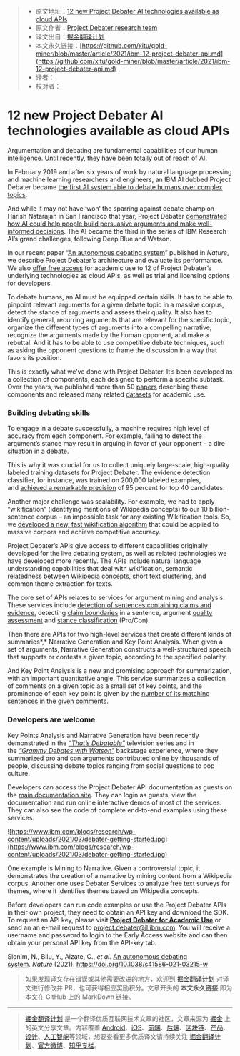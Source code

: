 > * 原文地址：[12 new Project Debater AI technologies available as cloud APIs](https://www.ibm.com/blogs/research/2021/03/project-debater-api/)
> * 原文作者：[Project Debater research team](https://www.ibm.com/blogs/research/author/project-debateril-ibm-com/)
> * 译文出自：[掘金翻译计划](https://github.com/xitu/gold-miner)
> * 本文永久链接：[https://github.com/xitu/gold-miner/blob/master/article/2021/ibm-12-project-debater-api.md](https://github.com/xitu/gold-miner/blob/master/article/2021/ibm-12-project-debater-api.md)
> * 译者：
> * 校对者：

# 12 new Project Debater AI technologies available as cloud APIs

Argumentation and debating are fundamental capabilities of our human intelligence. Until recently, they have been totally out of reach of AI.

In February 2019 and after six years of work by natural language processing and machine learning researchers and engineers, an IBM AI dubbed Project Debater became [the first AI system able to debate humans over complex topics](https://ibm.biz/debater-event).

And while it may not have ‘won’ the sparring against debate champion Harish Natarajan in San Francisco that year, Project Debater [demonstrated how AI could help people build persuasive arguments and make well-informed decisions](https://ibm-research.medium.com/augmenting-humans-ibms-project-debater-ai-gives-human-debating-teams-a-hand-at-cambridge-69a29bcd4eff). The AI became the third in the series of IBM Research AI’s grand challenges, following Deep Blue and Watson.

In our recent paper “[An autonomous debating system](https://eorder.sheridan.com/3_0/app/orders/11030/files/assets/common/downloads/Slonim.pdf)” published in *Nature*, we describe Project Debater’s architecture and evaluate its performance. We also [offer free access](https://early-access-program.debater.res.ibm.com/academic_use.html) for academic use to 12 of Project Debater’s underlying technologies as cloud APIs, as well as trial and licensing options for developers.

To debate humans, an AI must be equipped certain skills. It has to be able to pinpoint relevant arguments for a given debate topic in a massive corpus, detect the stance of arguments and assess their quality. It also has to identify general, recurring arguments that are relevant for the specific topic, organize the different types of arguments into a compelling narrative, recognize the arguments made by the human opponent, and make a rebuttal. And it has to be able to use competitive debate techniques, such as asking the opponent questions to frame the discussion in a way that favors its position.

This is exactly what we’ve done with Project Debater. It’s been developed as a collection of components, each designed to perform a specific subtask. Over the years, we published more than 50 [papers](https://www.research.ibm.com/artificial-intelligence/project-debater/research/) describing these components and released many related [datasets](https://www.research.ibm.com/haifa/dept/vst/debating_data.shtml) for academic use.

### Building debating skills

To engage in a debate successfully, a machine requires high level of accuracy from each component. For example, failing to detect the argument’s stance may result in arguing in favor of your opponent – a dire situation in a debate.

This is why it was crucial for us to collect uniquely large-scale, high-quality labeled training datasets for Project Debater. The evidence detection classifier, for instance, was trained on 200,000 labeled examples, and [achieved a remarkable precision](https://arxiv.org/abs/1911.10763) of 95 percent for top 40 candidates.

Another major challenge was scalability. For example, we had to apply “wikification” (identifying mentions of Wikipedia concepts) to our 10 billion-sentence corpus – an impossible task for any existing Wikification tools. So, we [developed a new, fast wikification algorithm](https://arxiv.org/abs/1908.06785) that could be applied to massive corpora and achieve competitive accuracy.

Project Debater’s APIs give access to different capabilities originally developed for the live debating system, as well as related technologies we have developed more recently. The APIs include natural language understanding capabilities that deal with wikification, semantic relatedness [between Wikipedia concepts](https://www.aclweb.org/anthology/L18-1408.pdf), short text clustering, and common theme extraction for texts.

The core set of APIs relates to services for argument mining and analysis. These services include [detection of sentences containing claims and evidence](https://www.google.com/url?sa=t&rct=j&q=&esrc=s&source=web&cd=&ved=2ahUKEwjezKWPgbXvAhU1JMUKHXjwDQkQFjAAegQIAhAD&url=https%3A%2F%2Farxiv.org%2Fabs%2F1911.10763&usg=AOvVaw0eUm-tVPfKf0OpVrVKvSWh), detecting [claim boundaries](https://www.aclweb.org/anthology/C14-1141/) in a sentence, argument [quality assessment](https://www.google.com/url?sa=t&rct=j&q=&esrc=s&source=web&cd=&ved=2ahUKEwi43fGrgbXvAhVL2KQKHZt2BLUQFjABegQIAxAD&url=https%3A%2F%2Farxiv.org%2Fabs%2F1911.11408&usg=AOvVaw2vnRuQaiZZ4yLfqoQ4GFur) and [stance classification](https://www.aclweb.org/anthology/E17-1024.pdf) (Pro/Con).

Then there are APIs for two high-level services that create different kinds of summaries*,* Narrative Generation and Key Point Analysis. When given a set of arguments, Narrative Generation constructs a well-structured speech that supports or contests a given topic, according to the specified polarity.

And Key Point Analysis is a new and promising approach for summarization, with an important quantitative angle. This service summarizes a collection of comments on a given topic as a small set of key points, and the prominence of each key point is given by the [number of its matching sentences](https://www.aclweb.org/anthology/2020.acl-main.371.pdf) in the [given comments](https://www.aclweb.org/anthology/2020.emnlp-main.3.pdf).

### Developers are welcome

Key Points Analysis and Narrative Generation have been recently demonstrated in the *[“That’s Debatable”](https://www.research.ibm.com/artificial-intelligence/project-debater/thats-debatable/)* television series and in the *[“Grammy Debates with Watson”](https://www.grammy.com/watson)* backstage experience, where they summarized pro and con arguments contributed online by thousands of people, discussing debate topics ranging from social questions to pop culture.

Developers can access the Project Debater API documentation as guests on the [main documentation site](https://early-access-program.debater.res.ibm.com/). They can login as guests, view the documentation and run online interactive demos of most of the services. They can also see the code of complete end-to-end examples using these services.

![https://www.ibm.com/blogs/research/wp-content/uploads/2021/03/debater-getting-started.jpg](https://www.ibm.com/blogs/research/wp-content/uploads/2021/03/debater-getting-started.jpg)

One example is Mining to Narrative. Given a controversial topic, it demonstrates the creation of a narrative by mining content from a Wikipedia corpus. Another one uses Debater Services to analyze free text surveys for themes, where it identifies themes based on Wikipedia concepts.

Before developers can run code examples or use the Project Debater APIs in their own project, they need to obtain an API key and download the SDK. To request an API key, please visit **[Project Debater for Academic Use](https://early-access-program.debater.res.ibm.com/academic_use.html)** or send an an e-mail request to [project.debater@il.ibm.com](mailto:project.debater@il.ibm.com). You will receive a username and password to login to the Early Access website and can then obtain your personal API key from the API-key tab.

Slonim, N., Bilu, Y., Alzate, C., *et al.* [An autonomous debating system](https://eorder.sheridan.com/3_0/app/orders/11030/files/assets/common/downloads/Slonim.pdf). *Nature* (2021). https://doi.org/10.1038/s41586-021-03215-w

> 如果发现译文存在错误或其他需要改进的地方，欢迎到 [掘金翻译计划](https://github.com/xitu/gold-miner) 对译文进行修改并 PR，也可获得相应奖励积分。文章开头的 **本文永久链接** 即为本文在 GitHub 上的 MarkDown 链接。

---

> [掘金翻译计划](https://github.com/xitu/gold-miner) 是一个翻译优质互联网技术文章的社区，文章来源为 [掘金](https://juejin.im) 上的英文分享文章。内容覆盖 [Android](https://github.com/xitu/gold-miner#android)、[iOS](https://github.com/xitu/gold-miner#ios)、[前端](https://github.com/xitu/gold-miner#前端)、[后端](https://github.com/xitu/gold-miner#后端)、[区块链](https://github.com/xitu/gold-miner#区块链)、[产品](https://github.com/xitu/gold-miner#产品)、[设计](https://github.com/xitu/gold-miner#设计)、[人工智能](https://github.com/xitu/gold-miner#人工智能)等领域，想要查看更多优质译文请持续关注 [掘金翻译计划](https://github.com/xitu/gold-miner)、[官方微博](http://weibo.com/juejinfanyi)、[知乎专栏](https://zhuanlan.zhihu.com/juejinfanyi)。